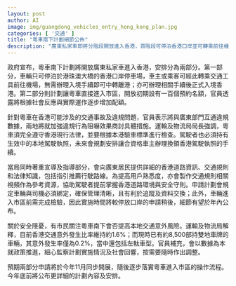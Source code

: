 ```yaml
---
layout: post
author: AI
image: img/guangdong_vehicles_entry_hong_kong_plan.jpg
categories: [ '交通' ]
title: "粵車南下計劃細節公佈"
description: "廣東私家車即將分階段開放進入香港，首階段可停泊香港口岸並可轉乘前往機場或申辦入境；二期預計讓粵車直駛市區，初期以一百個預約配額起步。政府強調車輛及司機須合規，兩地將互通違規資料，強化違章阻嚇效果。計劃要求車輛與司機綁定，並需達本地檢驗標準，當局預期今年11月同步受理兩部分申請，年底公布更詳實操作方案。市民關注交通安全，當局以現有數據回應，將持續監測並調整政策。"
---
```

政府宣布，粵車南下計劃將開放廣東私家車進入香港，安排分為兩部分。第一部分，車輛只可停泊於港珠澳大橋的香港口岸停車場，車主或乘客可經此轉乘交通工具前往機場，無需辦理入境手續即可中轉離港；亦可辦理相關手續後正式入境香港。第二部分則計劃讓粵車直接進入市區，開放初期設有一百個預約名額，官員透露將根據社會反應與實際運作逐步增加配額。

針對粵車在香港可能涉及的交通事故及違規問題，官員表示將與廣東部門互通違規數據，兩地將就加強違規行為阻嚇效果商討具體措施。運輸及物流局局長強調，粵車須完全遵守香港現行法律，並要根據本港驗車標準進行檢查。駕駛者也必須持有生效中的本地駕駛執照，未來會規劃安排讓合資格車主辦理換領香港駕駛執照的手續。

當局同時著重宣導及指導部分，會向廣東居民提供詳細的香港道路資訊、交通規則和法律知識，包括指引推薦行駛路線。為提高用戶熟悉度，亦會製作交通規則相關視頻作為參考資源，協助駕駛者提前掌握香港道路環境與安全守則。申請計劃會規定車輛與司機必須綁定，確保管理清晰，且有利於追蹤及資料交換；此外，車輛進入市區前需完成檢驗，因此實施時間將較停放口岸的申請稍後，細節有望於年內公布。

關於安全隱憂，有市民關注粵車南下會否提高本地交通意外風險。運輸及物流局解釋，目前香港交通意外發生比率維持約1.6%；而現時已有約8,500部持雙地車牌的車輛，其意外發生率僅為0.2%，當中還包括左軚車型。官員補充，會以數據為本就政策推進，細心監察計劃實施情況及社會回響，按需要隨時作出調整。

預期兩部分申請將於今年11月同步開展，隨後逐步落實粵車進入市區的操作流程。今年底前將公布更詳細的計劃內容及安排。